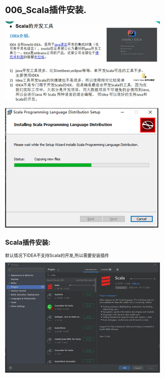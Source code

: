 # 006_Scala插件安装.

![image-20210322140508354](006_Scala%E6%8F%92%E4%BB%B6%E5%AE%89%E8%A3%85/image-20210322140508354.png)

![image-20210322141113645](006_Scala%E6%8F%92%E4%BB%B6%E5%AE%89%E8%A3%85/image-20210322141113645.png)

## Scala插件安装:

默认情况下IDEA不支持Scala的开发,所以需要安装插件

![image-20210322141849019](006_Scala%E6%8F%92%E4%BB%B6%E5%AE%89%E8%A3%85/image-20210322141849019.png)

